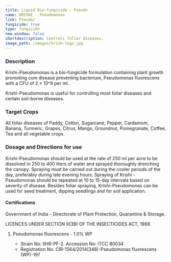```yaml
---
title: Liquid Bio-fungicide - Pseudo
name: KRISHI - Pseudomonas
link: Pseudo/
fungicide: true
type: fungicide
new_window: false
shortdescription: Controls foliar diseases.
image_path: /images/krish-logo.jpg
---
```

### Description
Krishi-Pseudomonas is a bio-fungicide formulation containing plant growth promoting cum
disease preventing bacterium, Pseudomonas fluorescens with a CFU of 2 × 10^9 per ml.

Krishi-Pseudomonas is useful for controlling most foliar diseases and certain soil-borne diseases.

### Target Crops
All foliar diseases of Paddy, Cotton, Sugarcane, Pepper, Cardamom, Banana, Turmeric, Grapes, Citrus, Mango, Groundnut, Pomegranate, Coffee, Tea and all vegetable crops.

### Dosage and Directions for use
Krishi-Pseudomonas should be used at the rate of 250 ml per acre to be dissolved in 250 to 400 liters of water and sprayed thoroughly drenching the canopy. Spraying must be carried out during the cooler periods of the day, preferably during late evening hours. Spraying of Krishi - Pseudomonas should be repeated at 10 to 15-day intervals based on severity of disease. Besides foliar spraying, Krishi-Pseudomonas can be used for seed treatment, dipping seedlings and for soil application.

#### Certifications
Government of India - Directorate of Plant Protection, Quarantine & Storage.

LICENCES UNDER SECTION 9(3B) OF THE INSECTICIDES ACT, 1968

1. Pseudomonas fluorescens - 1.0% WP

    - Strain No: IIHR-PF-2. Accession No: ITCC B0034
    - Registration No: CIR-1564/2014(348)-Pseudomonas fluorescens (WP)-197
